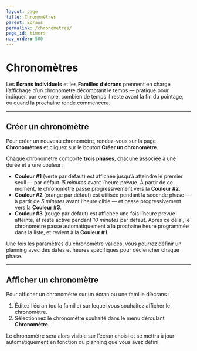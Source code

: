 ```yaml
---
layout: page
title: Chronomètres
parent: Écrans
permalink: /chronometres/
page_id: timers
nav_order: 500
---
```


# Chronomètres

Les **Écrans individuels** et les **Familles d’écrans** prennent en charge l’affichage d’un chronomètre décomptant le temps — pratique pour indiquer, par exemple, combien de temps il reste avant la fin du pointage, ou quand la prochaine ronde commencera.

---

## Créer un chronomètre

Pour créer un nouveau chronomètre, rendez-vous sur la page **Chronomètres** et cliquez sur le bouton **Créer un chronomètre**.

Chaque chronomètre comporte **trois phases**, chacune associée à une durée et à une couleur :

- **Couleur #1** (verte par défaut) est affichée jusqu’à atteindre le premier seuil — par défaut _15 minutes_ avant l’heure prévue. À partir de ce moment, le chronomètre passe progressivement vers la **Couleur #2**.
- **Couleur #2** (orange par défaut) est utilisée pendant la seconde phase — à partir de _5 minutes_ avant l’heure cible — et passe progressivement vers la **Couleur #3**.
- **Couleur #3** (rouge par défaut) est affichée une fois l’heure prévue atteinte, et reste active pendant _10 minutes_ par défaut.
  Après ce délai, le chronomètre passe automatiquement à la prochaine heure programmée dans la liste, et revient à la **Couleur #1**.

Une fois les paramètres du chronomètre validés, vous pourrez définir un planning avec des dates et heures spécifiques pour déclencher chaque phase.

---

## Afficher un chronomètre

Pour afficher un chronomètre sur un écran ou une famille d’écrans :

1. Éditez l’écran (ou la famille) sur lequel vous souhaitez afficher le chronomètre.
2. Sélectionnez le chronomètre souhaité dans le menu déroulant **Chronomètre**.

Le chronomètre sera alors visible sur l’écran choisi et se mettra à jour automatiquement en fonction du planning que vous avez défini.
